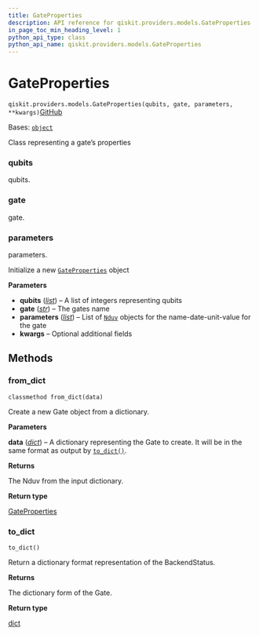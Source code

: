 ```yaml
---
title: GateProperties
description: API reference for qiskit.providers.models.GateProperties
in_page_toc_min_heading_level: 1
python_api_type: class
python_api_name: qiskit.providers.models.GateProperties
---
```


# GateProperties

<span id="qiskit.providers.models.GateProperties" />

`qiskit.providers.models.GateProperties(qubits, gate, parameters, **kwargs)`[GitHub](https://github.com/qiskit/qiskit/tree/main/qiskit/providers/models/backendproperties.py "view source code")

Bases: [`object`](https://docs.python.org/3/library/functions.html#object "(in Python v3.12)")

Class representing a gate’s properties

<span id="qiskit.providers.models.GateProperties.qubits" />

### qubits

qubits.

<span id="qiskit.providers.models.GateProperties.gate" />

### gate

gate.

<span id="qiskit.providers.models.GateProperties.parameters" />

### parameters

parameters.

Initialize a new [`GateProperties`](#qiskit.providers.models.GateProperties "qiskit.providers.models.GateProperties") object

**Parameters**

*   **qubits** ([*list*](https://docs.python.org/3/library/stdtypes.html#list "(in Python v3.12)")) – A list of integers representing qubits
*   **gate** ([*str*](https://docs.python.org/3/library/stdtypes.html#str "(in Python v3.12)")) – The gates name
*   **parameters** ([*list*](https://docs.python.org/3/library/stdtypes.html#list "(in Python v3.12)")) – List of [`Nduv`](qiskit.providers.models.Nduv "qiskit.providers.models.Nduv") objects for the name-date-unit-value for the gate
*   **kwargs** – Optional additional fields

## Methods

### from\_dict

<span id="qiskit.providers.models.GateProperties.from_dict" />

`classmethod from_dict(data)`

Create a new Gate object from a dictionary.

**Parameters**

**data** ([*dict*](https://docs.python.org/3/library/stdtypes.html#dict "(in Python v3.12)")) – A dictionary representing the Gate to create. It will be in the same format as output by [`to_dict()`](#qiskit.providers.models.GateProperties.to_dict "qiskit.providers.models.GateProperties.to_dict").

**Returns**

The Nduv from the input dictionary.

**Return type**

[GateProperties](#qiskit.providers.models.GateProperties "qiskit.providers.models.GateProperties")

### to\_dict

<span id="qiskit.providers.models.GateProperties.to_dict" />

`to_dict()`

Return a dictionary format representation of the BackendStatus.

**Returns**

The dictionary form of the Gate.

**Return type**

[dict](https://docs.python.org/3/library/stdtypes.html#dict "(in Python v3.12)")

